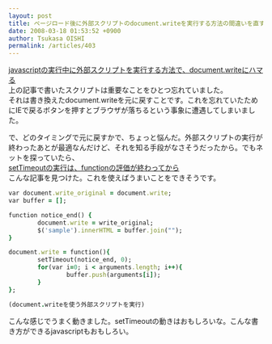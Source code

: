 ```yaml
---
layout: post
title: ページロード後に外部スクリプトのdocument.writeを実行する方法の間違いを直す
date: 2008-03-18 01:53:52 +0900
author: Tsukasa OISHI
permalink: /articles/403
---
```



[javascriptの実行中に外部スクリプトを実行する方法で、document.writeにハマる](/articles/367)  
上の記事で書いたスクリプトは重要なことをひとつ忘れていました。  
それは書き換えたdocument.writeを元に戻すことです。これを忘れていたためにIEで戻るボタンを押すとブラウザが落ちるという事象に遭遇してしまいました。  

で、どのタイミングで元に戻すかで、ちょっと悩んだ。外部スクリプトの実行が終わったあとが最適なんだけど、それを知る手段がなさそうだったから。でもネットを探っていたら、  
 [setTimeoutの実行は、functionの評価が終わってから](http://blog.xole.net/article.php?id=620)  
こんな記事を見つけた。これを使えばうまいことをできそうです。  

```ruby  
var document.write_original = document.write;  
var buffer = [];  

function notice_end() {  
        document.write = write_original;  
        $('sample').innerHTML = buffer.join("");  
}  

document.write = function(){  
        setTimeout(notice_end, 0);  
        for(var i=0; i < arguments.length; i++){  
                buffer.push(arguments[i]);  
        }  
};  

(document.writeを使う外部スクリプトを実行)  
```  

こんな感じでうまく動きました。setTimeoutの動きはおもしろいな。こんな書き方ができるjavascriptもおもしろい。  

